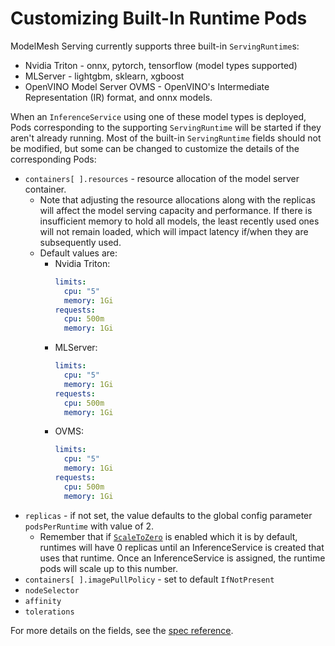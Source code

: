 # Customizing Built-In Runtime Pods

ModelMesh Serving currently supports three built-in `ServingRuntime`s:

- Nvidia Triton - onnx, pytorch, tensorflow (model types supported)
- MLServer - lightgbm, sklearn, xgboost
- OpenVINO Model Server OVMS - OpenVINO's Intermediate Representation (IR) format, and onnx models.

When an `InferenceService` using one of these model types is deployed, Pods corresponding to the supporting `ServingRuntime` will be started if they aren't already running. Most of the built-in `ServingRuntime` fields should not be modified, but some can be changed to customize the details of the corresponding Pods:

- `containers[ ].resources` - resource allocation of the model server container.
  - Note that adjusting the resource allocations along with the replicas will affect the model serving capacity and performance. If there is insufficient memory to hold all models, the least recently used ones will not remain loaded, which will impact latency if/when they are subsequently used.
  - Default values are:
    - Nvidia Triton:
      ```yaml
      limits:
        cpu: "5"
        memory: 1Gi
      requests:
        cpu: 500m
        memory: 1Gi
      ```
    - MLServer:
      ```yaml
      limits:
        cpu: "5"
        memory: 1Gi
      requests:
        cpu: 500m
        memory: 1Gi
      ```
    - OVMS:
      ```yaml
      limits:
        cpu: "5"
        memory: 1Gi
      requests:
        cpu: 500m
        memory: 1Gi
      ```
- `replicas` - if not set, the value defaults to the global config parameter `podsPerRuntime` with value of 2.
  - Remember that if [`ScaleToZero`](../production-use/scaling.md#scale-to-zero) is enabled which it is by default, runtimes will have 0 replicas until an InferenceService is created that uses that runtime. Once an InferenceService is assigned, the runtime pods will scale up to this number.
- `containers[ ].imagePullPolicy` - set to default `IfNotPresent`
- `nodeSelector`
- `affinity`
- `tolerations`

For more details on the fields, see the [spec reference](../runtimes/custom_runtimes.md#spec-attributes).

